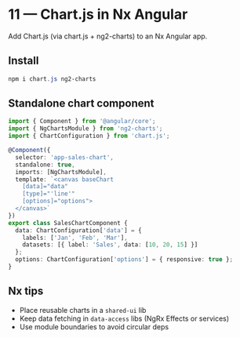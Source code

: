 # 11 — Chart.js in Nx Angular

Add Chart.js (via chart.js + ng2-charts) to an Nx Angular app.

## Install
```powershell
npm i chart.js ng2-charts
```

## Standalone chart component
```ts
import { Component } from '@angular/core';
import { NgChartsModule } from 'ng2-charts';
import { ChartConfiguration } from 'chart.js';

@Component({
  selector: 'app-sales-chart',
  standalone: true,
  imports: [NgChartsModule],
  template: `<canvas baseChart
    [data]="data"
    [type]="'line'"
    [options]="options">
  </canvas>`
})
export class SalesChartComponent {
  data: ChartConfiguration['data'] = {
    labels: ['Jan', 'Feb', 'Mar'],
    datasets: [{ label: 'Sales', data: [10, 20, 15] }]
  };
  options: ChartConfiguration['options'] = { responsive: true };
}
```

## Nx tips
- Place reusable charts in a `shared-ui` lib
- Keep data fetching in `data-access` libs (NgRx Effects or services)
- Use module boundaries to avoid circular deps
